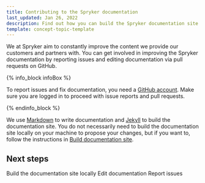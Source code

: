 ```yaml
---
title: Contributing to the Spryker documentation
last_updated: Jan 26, 2022
description: Find out how you can build the Spryker documentation site and contribute to docs
template: concept-topic-template
---
```


We at Spryker aim to constantly improve the content we provide our customers and partners with. You can get involved in improving the Spryker documentation by reporting issues and editing documentation via pull requests on GitHub.

{% info_block infoBox %}

To report issues and fix documentation, you need a [GitHub account](https://github.com/join). Make sure you are logged in to proceed with issue reports and pull requests.

{% endinfo_block %}

We use [Markdown](https://guides.github.com/features/mastering-markdown/) to write documentation and [Jekyll](https://jekyllrb.com/) to build the documentation site. You do not necessarily need to build the documentation site locally on your machine to propose your changes, but if you want to, follow the instructions in [Build documentation site](/docs/scos/user/intro-to-spryker/contributing-to-documentation/building-the-documentation-site.html).

## Next steps
Build the documentation site locally
Edit documentation
Report issues


